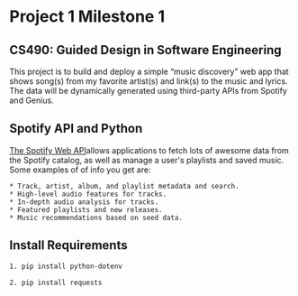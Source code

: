 # Project 1 Milestone 1
## CS490: Guided Design in Software Engineering
This project is to build and deploy a simple “music discovery” web app that shows song(s) from my favorite artist(s) and link(s) to the music and lyrics. The data will be dynamically generated using third-party APIs from Spotify and Genius.

## Spotify API and Python
[The Spotify Web API](https://developer.spotify.com/documentation/web-api/)allows applications to fetch lots of awesome data from the Spotify catalog, as well as manage a user's playlists and saved music. Some examples of of info you get are:

    * Track, artist, album, and playlist metadata and search.
    * High-level audio features for tracks.
    * In-depth audio analysis for tracks.
    * Featured playlists and new releases.
    * Music recommendations based on seed data.

## Install Requirements
```bash
1. pip install python-dotenv
```
```bash
2. pip install requests
```
